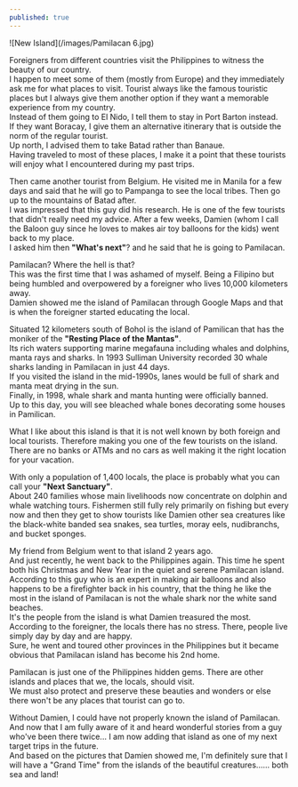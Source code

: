 ```yaml
---
published: true
---
```

![New Island](/images/Pamilacan 6.jpg)


Foreigners from different countries visit the Philippines to witness the beauty of our country.   
I happen to meet some of them (mostly from Europe) and they immediately ask me for what places to visit. 
Tourist always like the famous touristic places but I always give them another option if they want a memorable experience from my country.   
Instead of them going to El Nido, I tell them to stay in Port Barton instead.   
If they want Boracay, I give them an alternative itinerary that is outside the norm of the regular tourist.   
Up north, I advised them to take Batad rather than Banaue.   
Having traveled to most of these places, I make it a point that these tourists will enjoy what I encountered during my past trips. 

Then came another tourist from Belgium. He visited me in Manila for a few days and said that he will go to Pampanga to see the local tribes. Then go up to the mountains of Batad after.   
I was impressed that this guy did his research. He is one of the few tourists that didn't really need my advice. 
After a few weeks, Damien (whom I call the Baloon guy since he loves to makes air toy balloons for the kids) went back to my place.   
I asked him then **"What's next"**? and he said that he is going to Pamilacan.

Pamilacan? Where the hell is that?   
This was the first time that I was ashamed of myself. Being a Filipino but being humbled and overpowered by a foreigner who lives 10,000 kilometers away.   
Damien showed me the island of Pamilacan through Google Maps and that is when the foreigner started educating the local. 

Situated 12 kilometers south of Bohol is the island of Pamilican that has the moniker of the **"Resting Place of the Mantas"**.   
Its rich waters supporting marine megafauna including whales and dolphins, manta rays and sharks.
In 1993 Sulliman University recorded 30 whale sharks landing in Pamilacan in just 44 days.   
If you visited the island in the mid-1990s, lanes would be full of shark and manta meat drying in the sun.   
Finally, in 1998, whale shark and manta hunting were officially banned.   
Up to this day, you will see bleached whale bones decorating some houses in Pamilican.

What I like about this island is that it is not well known by both foreign and local tourists. Therefore making you one of the few tourists on the island. 
There are no banks or ATMs and no cars as well making it the right location for your vacation. 

With only a population of 1,400 locals, the place is probably what you can call your **"Next Sanctuary"**.  
About 240 families whose main livelihoods now concentrate on dolphin and whale watching tours. Fishermen still fully rely primarily on fishing but every now and then they get to show tourists like Damien other sea creatures like the black-white banded sea snakes, sea turtles, moray eels, nudibranchs, and bucket sponges.

My friend from Belgium went to that island 2 years ago.   
And just recently, he went back to the Philippines again. This time he spent both his Christmas and New Year in the quiet and serene Pamilacan island.   
According to this guy who is an expert in making air balloons and also happens to be a firefighter back in his country, that the thing he like the most in the island of Pamilacan is not the whale shark nor the white sand beaches.   
It's the people from the island is what Damien treasured the most. According to the foreigner, the locals there has no stress. There, people live simply day by day and are happy.   
Sure, he went and toured other provinces in the Philippines but it became obvious that Pamilacan island has become his 2nd home.

Pamilacan is just one of the Philippines hidden gems. There are other islands and places that we, the locals, should visit.   
We must also protect and preserve these beauties and wonders or else there won't be any places that tourist can go to.

Without Damien, I could have not properly known the island of Pamilacan.   
And now that I am fully aware of it and heard wonderful stories from a guy who've been there twice...  I am now adding that island as one of my next target trips in the future.   
And based on the pictures that Damien showed me, I'm definitely sure that I will have a "Grand Time" from the islands of the beautiful creatures...... both sea and land! 